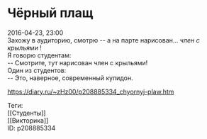 Чёрный плащ
============

   
 2016-04-23, 23:00   
  Захожу в аудиторию, смотрю -- а на парте нарисован...  *член с крыльями*  !   
 Я говорю студентам:   
 -- Смотрите, тут нарисован член с крыльями!   
 Один из студентов:   
 -- Это, наверное, современный купидон.   
    
 <https://diary.ru/~zHz00/p208885334_chyornyj-plaw.htm>   
   
 Теги:   
 [[Студенты]]   
 [[Викторика]]   
 ID: p208885334